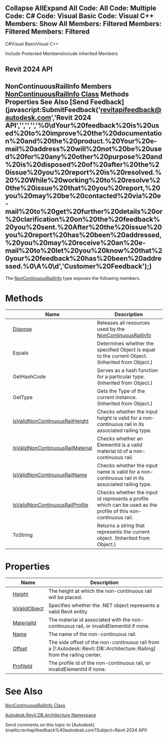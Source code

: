 ﻿

Collapse AllExpand All Code: All Code: Multiple Code: C# Code: Visual Basic Code: Visual C++  Members: Show All Members: Filtered Members: Filtered Members: Filtered   
---  
  
C#Visual BasicVisual C++

Include Protected MembersInclude Inherited Members

Revit 2024 API  
---  
NonContinuousRailInfo Members  
[NonContinuousRailInfo Class](1ba1192c-2cfc-7996-e087-6b515ea4fb15.md) Methods Properties See Also [Send Feedback](javascript:SubmitFeedback\('revitapifeedback@autodesk.com','Revit 2024 API','','','','%0\\dYour%20feedback%20is%20used%20to%20improve%20the%20documentation%20and%20the%20product.%20Your%20e-mail%20address%20will%20not%20be%20used%20for%20any%20other%20purpose%20and%20is%20disposed%20of%20after%20the%20issue%20you%20report%20is%20resolved.%20%20While%20working%20to%20resolve%20the%20issue%20that%20you%20report,%20you%20may%20be%20contacted%20via%20e-mail%20to%20get%20further%20details%20or%20clarification%20on%20the%20feedback%20you%20sent.%20After%20the%20issue%20you%20report%20has%20been%20addressed,%20you%20may%20receive%20an%20e-mail%20to%20let%20you%20know%20that%20your%20feedback%20has%20been%20addressed.%0\\A%0\\d','Customer%20Feedback'\);)  
---  
  
The [NonContinuousRailInfo](1ba1192c-2cfc-7996-e087-6b515ea4fb15.md) type exposes the following members.

# Methods

|  | Name | Description |
| --- | --- | --- |
|  | [Dispose](8113c56f-c5c4-b995-9459-f95b16e133ec.md) | Releases all resources used by the [NonContinuousRailInfo](1ba1192c-2cfc-7996-e087-6b515ea4fb15.md) |
|  | Equals | Determines whether the specified Object is equal to the current Object. (Inherited from Object.) |
|  | GetHashCode | Serves as a hash function for a particular type.  (Inherited from Object.) |
|  | GetType | Gets the Type of the current instance. (Inherited from Object.) |
|  | [IsValidNonContinuousRailHeight](58882b81-d58d-3a37-fd5a-4ba43bccc183.md) | Checks whether the input height is valid for a non-continuous rail in its associated railing type. |
|  | [IsValidNonContinuousRailMaterial](646e7c56-e9e2-78db-9e2a-dda5b9cb04bd.md) | Checks whether an ElementId is a valid material Id of a non-continuous rail. |
|  | [IsValidNonContinuousRailName](605dd362-348c-1e39-02e4-dc3befec2eec.md) | Checks whether the input name is valid for a non-continuous rail in its associated railing type. |
|  | [IsValidNonContinuousRailProfile](82f5703e-2e5f-9156-addf-4dbac824249b.md) | Checks whether the input id represents a profile which can be used as the profile of this non-continuous rail. |
|  | ToString | Returns a string that represents the current object. (Inherited from Object.) |
  
# Properties

|  | Name | Description |
| --- | --- | --- |
|  | [Height](988b3b7b-799d-0a92-cd42-e1a52a64e6a6.md) | The height at which the non-continuous rail will be placed. |
|  | [IsValidObject](8d20fe9a-18e2-15d6-57be-a969d8b011f5.md) | Specifies whether the .NET object represents a valid Revit entity. |
|  | [MaterialId](19ca7c1d-bcb8-dc0c-908a-da31bf61682c.md) | The material id associated with the non-continuous rail, or invalidElementId if none. |
|  | [Name](22b1f1ae-5d2f-3644-0c88-0f97503ed6dd.md) | The name of the non-continuous rail. |
|  | [Offset](012bb44c-e534-50db-e21f-912b34baeedb.md) | The side offset of the non-continuous rail from a [!:Autodesk::Revit::DB::Architecture::Railing] from the railing center. |
|  | [ProfileId](d7125deb-176d-1ff7-5b36-ace635da5703.md) | The profile id of the non-continuous rail, or invalidElementId if none. |
  
# See Also

[NonContinuousRailInfo Class](1ba1192c-2cfc-7996-e087-6b515ea4fb15.md)

[Autodesk.Revit.DB.Architecture Namespace](720f0c58-cb2b-4f13-374a-7348ed0a1cd3.md)

Send comments on this topic to [Autodesk](mailto:revitapifeedback%40autodesk.com?Subject=Revit 2024 API)